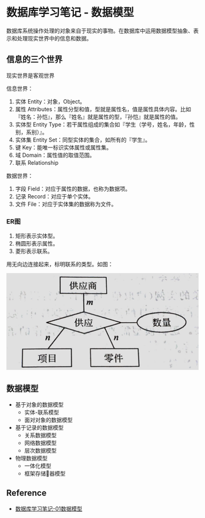 # 数据库学习笔记 - 数据模型

数据库系统操作处理的对象来自于现实的事物。在数据库中运用数据模型抽象、表示和处理现实世界中的信息和数据。

## 信息的三个世界

现实世界是客观世界

信息世界：

1. 实体 Entity：对象，Object。
2. 属性 Attributes：属性分型和值，型就是属性名，值是属性具体内容。比如『姓名：孙恺』，那么『姓名』就是属性的型，『孙恺』就是属性的值。
3. 实体型 Entity Type：若干属性组成的集合如『学生（学号，姓名，年龄，性别，系别）』。
4. 实体集 Entity Set：同型实体的集合，如所有的『学生』。
5. 键 Key：能唯一标识实体属性或属性集。
6. 域 Domain：属性值的取值范围。
7. 联系 Relationship

数据世界：

1. 字段 Field：对应于属性的数据，也称为数据项。
2. 记录 Record：对应于单个实体。
3. 文件 File：对应于实体集的数据称为文件。

### ER图

1. 矩形表示实体型。
2. 椭圆形表示属性。
3. 菱形表示联系。

用无向边连接起来，标明联系的类型。如图：

![数据库系统结构图](./images/2016-01-03-DB-Learning-02-Data-Model-01.jpg)

## 数据模型

- 基于对象的数据模型
  - 实体-联系模型
  - 面对对象的数据模型
- 基于记录的数据模型
  - 关系数据模型
  - 网络数据模型
  - 层次数据模型
- 物理数据模型
  - 一体化模型
  - 框架存储器模型

## Reference

- [数据库学习笔记-01数据模型](http://blog.talisk.cn/blog/2016/01/05/DB-Learning-02-Data-Model/)
